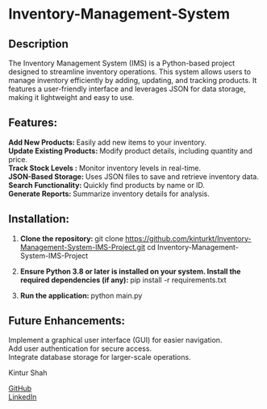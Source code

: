 # Inventory-Management-System

## Description
The Inventory Management System (IMS) is a Python-based project designed to streamline inventory operations. This system allows users to manage inventory efficiently by adding, updating, and tracking products. It features a user-friendly interface and leverages JSON for data storage, making it lightweight and easy to use. <br>

## Features:
<b> Add New Products: </b> Easily add new items to your inventory. <br>
<b> Update Existing Products: </b> Modify product details, including quantity and price. <br>
<b> Track Stock Levels :</b> Monitor inventory levels in real-time. <br>
<b> JSON-Based Storage: </b> Uses JSON files to save and retrieve inventory data. <br>
<b> Search Functionality: </b> Quickly find products by name or ID. <br>
<b> Generate Reports: </b> Summarize inventory details for analysis. <br>

## Installation:

1) <b> Clone the repository: </b> git clone https://github.com/kinturkt/Inventory-Management-System-IMS-Project.git
cd Inventory-Management-System-IMS-Project  <br>
 
2) <b> Ensure Python 3.8 or later is installed on your system. Install the required dependencies (if any): </b> pip install -r requirements.txt <br>

3) <b> Run the application: </b> python main.py

## Future Enhancements:
Implement a graphical user interface (GUI) for easier navigation. <br>
Add user authentication for secure access. <br>
Integrate database storage for larger-scale operations.

Kintur Shah

[GitHub](https://github.com/kinturkt) <br>
[LinkedIn](https://www.linkedin.com/in/kintur-shah-a81134210/)
